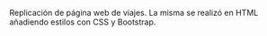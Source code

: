 Replicación de página web de viajes. La misma se realizó en HTML añadiendo estilos con CSS y Bootstrap. 
